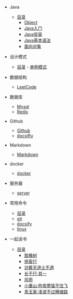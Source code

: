 - Java


  - [目录](java/Java基础知识.md)
 	 - [Object](java/Java基础知识之Object.md)
 	 - [Java入门](java/Java基础知识之Java入门.md)
 	 - [Java安装](java/Java基础知识之Java安装.md)
 	 - [Java基本语法](java/Java基础知识之Java基本语法.md)
 	 - [面向对象](java/Java基础知识之面向对象.md)

- 设计模式
  - [目录](javaDesign/java设计模式.md)
  		- [单例模式](javaDesgin/singleton.md)


- 数据结构

  - [LeetCode](DataStructure/LeetCode.md)

- 数据库
	- [Mysql](Database/mysql.md)
	- [Redis](Database/Redis.md)
- Github
	- [Github](github/github.md)
	- [docsifty](github/docsify.md)
- Markdown
    - [Markdown](Markdown/Markdown.md)
- docker
	- [docker](docker/docker.md)
- 服务器
	- [server](server/server.md)
- 常用命令
	- [目录](command/catalog.md)
	- [git](command/git_command.md)
	- [docsify](command/docsify.md)
	- [linux](command/linux.md)
- 一起读书
	- [目录](book/Catalog.md)   
		- [致橡树](book/致橡树.md)
		- [侠客行](book/侠客行.md)
		- [访戴天道士不遇](book/访戴天道士不遇.md)
		- [长干行·其一](book/长干行·其一.md)
		- [风雨](book/风雨.md)
		- [小重山·昨夜寒蛰不住飞](book/小重山·昨夜寒蛰不住飞.md)
		- [青玉案·凌波不过横塘路](book/青玉案·凌波不过横塘路.md)